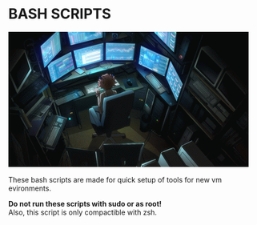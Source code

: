 # BASH SCRIPTS

![...](gif.gif)

These bash scripts are made for quick setup of tools for new vm evironments. <br>

**Do not run these scripts with sudo or as root!** <br>
Also, this script is only compactible with zsh.



